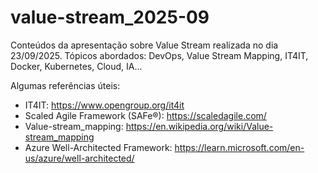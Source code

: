 # value-stream_2025-09
Conteúdos da apresentação sobre Value Stream realizada no dia 23/09/2025. Tópicos abordados: DevOps, Value Stream Mapping, IT4IT, Docker, Kubernetes, Cloud, IA...

Algumas referências úteis:
- IT4IT: https://www.opengroup.org/it4it
- Scaled Agile Framework (SAFe®): https://scaledagile.com/
- Value-stream_mapping: https://en.wikipedia.org/wiki/Value-stream_mapping
- Azure Well-Architected Framework: https://learn.microsoft.com/en-us/azure/well-architected/
